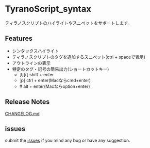# TyranoScript_syntax

ティラノスクリプトのハイライトやスニペットをサポートします。

## Features

* シンタックスハイライト
* ティラノスクリプトのタグを追加するスニペット(ctrl + spaceで表示)
* アウトラインの表示
* 特定のタグ・記号の簡易出力(ショートカットキー)
  * [l][r] shift + enter
  * [p] ctrl + enter(Macならcmd+enter)
  * \#  alt + enter(Macならoption+enter)

## Release Notes

[CHANGELOG.md](CHANGELOG.md)

## issues

submit the [issues](https://github.com/orukRed/tyranosyntax/issues) if you mind any bug or have any suggestion.
